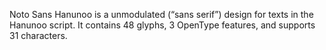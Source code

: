 Noto Sans Hanunoo is a unmodulated (“sans serif”) design for texts in the Hanunoo script. It contains 48 glyphs, 3 OpenType features, and supports 31 characters.